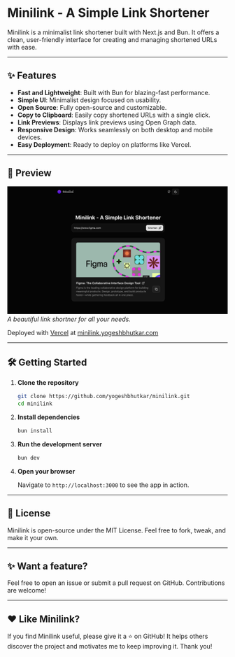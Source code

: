 # Minilink - A Simple Link Shortener

Minilink is a minimalist link shortener built with Next.js and Bun. It offers a clean, user-friendly interface for creating and managing shortened URLs with ease.

---

## ✨ Features

- **Fast and Lightweight**: Built with Bun for blazing-fast performance.
- **Simple UI**: Minimalist design focused on usability.
- **Open Source**: Fully open-source and customizable.
- **Copy to Clipboard**: Easily copy shortened URLs with a single click.
- **Link Previews**: Displays link previews using Open Graph data.
- **Responsive Design**: Works seamlessly on both desktop and mobile devices.
- **Easy Deployment**: Ready to deploy on platforms like Vercel.

---

## 🚀 Preview

![Minilink Screenshot](./screenshot.png)  
*A beautiful link shortner for all your needs.*

Deployed with [Vercel](https://vercel.com) at [minilink.yogeshbhutkar.com](https://minilink.yogeshbhutkar.com)

---

## 🛠️ Getting Started

1. **Clone the repository**

   ```bash
   git clone https://github.com/yogeshbhutkar/minilink.git
   cd minilink
   ```

2. **Install dependencies**

   ```bash
   bun install
   ```

3. **Run the development server**

   ```bash
   bun dev
   ```

4. **Open your browser**

   Navigate to `http://localhost:3000` to see the app in action.

---

## 📝 License

Minilink is open-source under the MIT License. Feel free to fork, tweak, and make it your own.

---

## ✨ Want a feature?

Feel free to open an issue or submit a pull request on GitHub. Contributions are welcome!

---

## ❤️ Like Minilink?

If you find Minilink useful, please give it a ⭐ on GitHub! It helps others discover the project and motivates me to keep improving it. Thank you!
